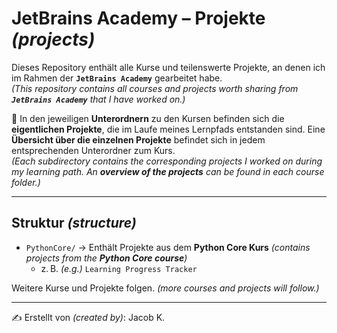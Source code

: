 # JetBrains Academy – Projekte *(projects)*

Dieses Repository enthält alle Kurse und teilenswerte Projekte, an denen ich im Rahmen der **`JetBrains Academy`** gearbeitet habe.  
*(This repository contains all courses and projects worth sharing from **`JetBrains Academy`** that I have worked on.)*

📁 In den jeweiligen **Unterordnern** zu den Kursen befinden sich die **eigentlichen Projekte**, die im Laufe meines Lernpfads entstanden sind. Eine **Übersicht über die einzelnen Projekte** befindet sich in jedem entsprechenden Unterordner zum Kurs.  
*(Each subdirectory contains the corresponding projects I worked on during my learning path. An **overview of the projects** can be found in each course folder.)*

---

## Struktur *(structure)*

- `PythonCore/` → Enthält Projekte aus dem **Python Core Kurs** *(contains projects from the **Python Core course**)*
  - z. B. *(e.g.)* `Learning Progress Tracker`

Weitere Kurse und Projekte folgen. *(more courses and projects will follow.)*

---

✍️ Erstellt von *(created by)*: Jacob K.

